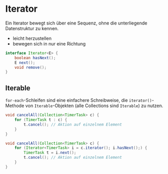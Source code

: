 # Iterator
Ein Iterator bewegt sich über eine Sequenz, ohne die unterliegende Datenstruktur zu kennen.

- leicht herzustellen
- bewegen sich in nur eine Richtung

```java
interface Iterator<E> {
	boolean hasNext();
	E next();
	void remove();
}
```

## Iterable
`for-each`-Schleifen sind eine einfachere Schreibweise, die `iterator()`-Methode von `Iterable`-Objekten (alle Collections sind `Iterable`) zu nutzen.

```java
void cancelAll(Collection<TimerTask> c) {
	for (TimerTask t : c) {
		t.cancel(); // Aktion auf einzelnem Element
	}
}
```

```java
void cancelAll(Collection<TimerTask> c) {
	for (Iterator<TimerTask> i = c.iterator(); i.hasNext();) {
		TimerTask t = i.next();
		t.cancel(); // Aktion auf einzelnem Element
	}
}
```
